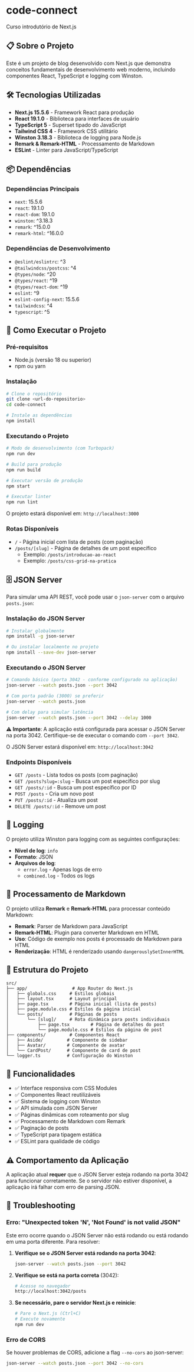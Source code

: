 # code-connect

Curso introdutório de Next.js

## 📋 Sobre o Projeto

Este é um projeto de blog desenvolvido com Next.js que demonstra conceitos fundamentais de desenvolvimento web moderno, incluindo componentes React, TypeScript e logging com Winston.

## 🛠️ Tecnologias Utilizadas

- **Next.js 15.5.6** - Framework React para produção
- **React 19.1.0** - Biblioteca para interfaces de usuário
- **TypeScript 5** - Superset tipado do JavaScript
- **Tailwind CSS 4** - Framework CSS utilitário
- **Winston 3.18.3** - Biblioteca de logging para Node.js
- **Remark & Remark-HTML** - Processamento de Markdown
- **ESLint** - Linter para JavaScript/TypeScript

## 📦 Dependências

### Dependências Principais

- `next`: 15.5.6
- `react`: 19.1.0
- `react-dom`: 19.1.0
- `winston`: ^3.18.3
- `remark`: ^15.0.0
- `remark-html`: ^16.0.0

### Dependências de Desenvolvimento

- `@eslint/eslintrc`: ^3
- `@tailwindcss/postcss`: ^4
- `@types/node`: ^20
- `@types/react`: ^19
- `@types/react-dom`: ^19
- `eslint`: ^9
- `eslint-config-next`: 15.5.6
- `tailwindcss`: ^4
- `typescript`: ^5

## 🚀 Como Executar o Projeto

### Pré-requisitos

- Node.js (versão 18 ou superior)
- npm ou yarn

### Instalação

```bash
# Clone o repositório
git clone <url-do-repositorio>
cd code-connect

# Instale as dependências
npm install
```

### Executando o Projeto

```bash
# Modo de desenvolvimento (com Turbopack)
npm run dev

# Build para produção
npm run build

# Executar versão de produção
npm start

# Executar linter
npm run lint
```

O projeto estará disponível em: `http://localhost:3000`

### Rotas Disponíveis

- `/` - Página inicial com lista de posts (com paginação)
- `/posts/[slug]` - Página de detalhes de um post específico
  - Exemplo: `/posts/introducao-ao-react`
  - Exemplo: `/posts/css-grid-na-pratica`

## 🗄️ JSON Server

Para simular uma API REST, você pode usar o `json-server` com o arquivo `posts.json`:

### Instalação do JSON Server

```bash
# Instalar globalmente
npm install -g json-server

# Ou instalar localmente no projeto
npm install --save-dev json-server
```

### Executando o JSON Server

```bash
# Comando básico (porta 3042 - conforme configurado na aplicação)
json-server --watch posts.json --port 3042

# Com porta padrão (3000) se preferir
json-server --watch posts.json

# Com delay para simular latência
json-server --watch posts.json --port 3042 --delay 1000
```

**⚠️ Importante**: A aplicação está configurada para acessar o JSON Server na porta 3042. Certifique-se de executar o comando com `--port 3042`.

O JSON Server estará disponível em: `http://localhost:3042`

### Endpoints Disponíveis

- `GET /posts` - Lista todos os posts (com paginação)
- `GET /posts?slug=:slug` - Busca um post específico por slug
- `GET /posts/:id` - Busca um post específico por ID
- `POST /posts` - Cria um novo post
- `PUT /posts/:id` - Atualiza um post
- `DELETE /posts/:id` - Remove um post

## 📝 Logging

O projeto utiliza Winston para logging com as seguintes configurações:

- **Nível de log**: `info`
- **Formato**: JSON
- **Arquivos de log**:
  - `error.log` - Apenas logs de erro
  - `combined.log` - Todos os logs

## 📄 Processamento de Markdown

O projeto utiliza **Remark** e **Remark-HTML** para processar conteúdo Markdown:

- **Remark**: Parser de Markdown para JavaScript
- **Remark-HTML**: Plugin para converter Markdown em HTML
- **Uso**: Código de exemplo nos posts é processado de Markdown para HTML
- **Renderização**: HTML é renderizado usando `dangerouslySetInnerHTML`

## 📁 Estrutura do Projeto

```
src/
├── app/                 # App Router do Next.js
│   ├── globals.css     # Estilos globais
│   ├── layout.tsx      # Layout principal
│   ├── page.tsx        # Página inicial (lista de posts)
│   ├── page.module.css # Estilos da página inicial
│   └── posts/          # Páginas de posts
│       └── [slug]/     # Rota dinâmica para posts individuais
│           ├── page.tsx        # Página de detalhes do post
│           └── page.module.css # Estilos da página de post
├── components/         # Componentes React
│   ├── Aside/         # Componente de sidebar
│   ├── Avatar/        # Componente de avatar
│   └── CardPost/      # Componente de card de post
└── logger.ts          # Configuração do Winston
```

## 🎯 Funcionalidades

- ✅ Interface responsiva com CSS Modules
- ✅ Componentes React reutilizáveis
- ✅ Sistema de logging com Winston
- ✅ API simulada com JSON Server
- ✅ Páginas dinâmicas com roteamento por slug
- ✅ Processamento de Markdown com Remark
- ✅ Paginação de posts
- ✅ TypeScript para tipagem estática
- ✅ ESLint para qualidade de código

## ⚠️ Comportamento da Aplicação

A aplicação atual **requer** que o JSON Server esteja rodando na porta 3042 para funcionar corretamente. Se o servidor não estiver disponível, a aplicação irá falhar com erro de parsing JSON.

## 🔧 Troubleshooting

### Erro: "Unexpected token 'N', 'Not Found' is not valid JSON"

Este erro ocorre quando o JSON Server não está rodando ou está rodando em uma porta diferente. Para resolver:

1. **Verifique se o JSON Server está rodando na porta 3042**:

   ```bash
   json-server --watch posts.json --port 3042
   ```

2. **Verifique se está na porta correta** (3042):

   ```bash
   # Acesse no navegador
   http://localhost:3042/posts
   ```

3. **Se necessário, pare o servidor Next.js e reinicie**:
   ```bash
   # Pare o Next.js (Ctrl+C)
   # Execute novamente
   npm run dev
   ```

### Erro de CORS

Se houver problemas de CORS, adicione a flag `--no-cors` ao json-server:

```bash
json-server --watch posts.json --port 3042 --no-cors
```
